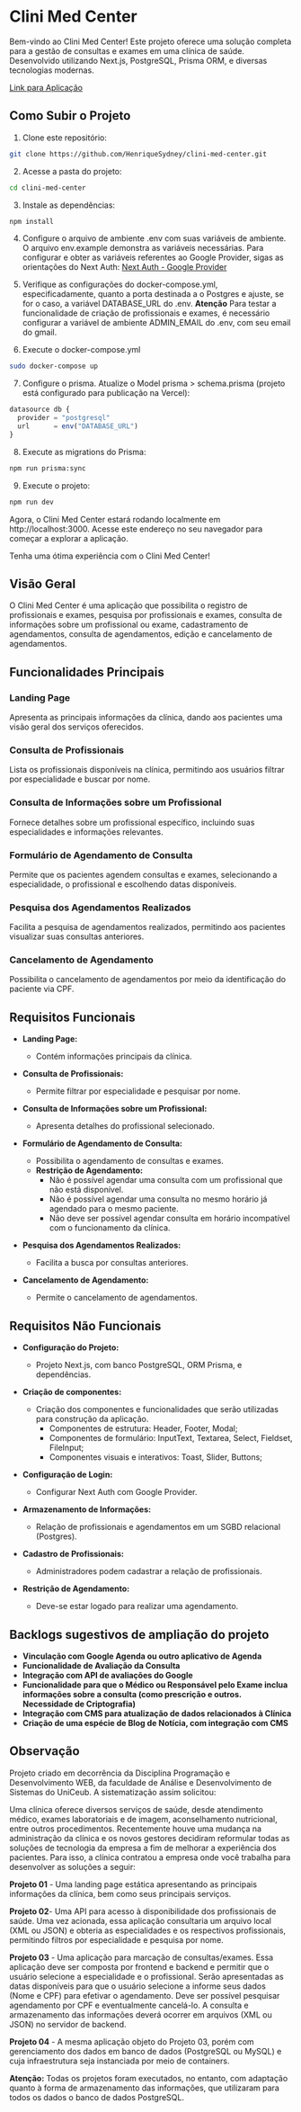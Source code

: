 # Clini Med Center

Bem-vindo ao Clini Med Center! Este projeto oferece uma solução completa para a gestão de consultas e exames em uma clínica de saúde. Desenvolvido utilizando Next.js, PostgreSQL, Prisma ORM, e diversas tecnologias modernas.

[Link para Aplicação](https://clini-med-center.vercel.app/)

## Como Subir o Projeto

1. Clone este repositório:

```bash
git clone https://github.com/HenriqueSydney/clini-med-center.git
```

2. Acesse a pasta do projeto:
```bash
cd clini-med-center
```

3. Instale as dependências:
```bash
npm install
```

4. Configure o arquivo de ambiente .env com suas variáveis de ambiente.
O arquivo env.example demonstra as variáveis necessárias. 
Para configurar e obter as variáveis referentes ao Google Provider, sigas as orientações do Next Auth: [Next Auth - Google Provider](https://next-auth.js.org/providers/google)

5. Verifique as configurações do docker-compose.yml, especificadamente, quanto a porta destinada a o Postgres e ajuste, se for o caso, a variável DATABASE_URL do .env.
**Atenção** Para testar a funcionalidade de criação de profissionais e exames, é necessário configurar a variável de ambiente ADMIN_EMAIL do .env, com seu email do gmail.

6. Execute o docker-compose.yml
```bash
sudo docker-compose up
```
7. Configure o prisma. Atualize o Model prisma > schema.prisma (projeto está configurado para publicação na Vercel):
```JavaScript
datasource db {
  provider = "postgresql"
  url      = env("DATABASE_URL")
}
```

8. Execute as migrations do Prisma:
```bash
npm run prisma:sync
```

9. Execute o projeto:
```bash
npm run dev
```

Agora, o Clini Med Center estará rodando localmente em http://localhost:3000. Acesse este endereço no seu navegador para começar a explorar a aplicação.


Tenha uma ótima experiência com o Clini Med Center!


## Visão Geral

O Clini Med Center é uma aplicação que possibilita o registro de profissionais e exames, pesquisa por profissionais e exames, consulta de informações sobre um profissional ou exame, cadastramento de agendamentos, consulta de agendamentos, edição e cancelamento de agendamentos. 

## Funcionalidades Principais

### Landing Page

Apresenta as principais informações da clínica, dando aos pacientes uma visão geral dos serviços oferecidos.

### Consulta de Profissionais

Lista os profissionais disponíveis na clínica, permitindo aos usuários filtrar por especialidade e buscar por nome.

### Consulta de Informações sobre um Profissional

Fornece detalhes sobre um profissional específico, incluindo suas especialidades e informações relevantes.


### Formulário de Agendamento de Consulta

Permite que os pacientes agendem consultas e exames, selecionando a especialidade, o profissional e escolhendo datas disponíveis.

### Pesquisa dos Agendamentos Realizados

Facilita a pesquisa de agendamentos realizados, permitindo aos pacientes visualizar suas consultas anteriores.

### Cancelamento de Agendamento

Possibilita o cancelamento de agendamentos por meio da identificação do paciente via CPF.

## Requisitos Funcionais

- **Landing Page:**
  - Contém informações principais da clínica.

- **Consulta de Profissionais:**
  - Permite filtrar por especialidade e pesquisar por nome.

- **Consulta de Informações sobre um Profissional:**
  - Apresenta detalhes do profissional selecionado.

- **Formulário de Agendamento de Consulta:**
  - Possibilita o agendamento de consultas e exames.
  - **Restrição de Agendamento:**
     - Não é possível agendar uma consulta com um profissional que não está disponível.
     - Não é possível agendar uma consulta no mesmo horário já agendado para o mesmo paciente.
     - Não deve ser possível agendar consulta em horário incompatível com o funcionamento da clínica.

- **Pesquisa dos Agendamentos Realizados:**
  - Facilita a busca por consultas anteriores.

- **Cancelamento de Agendamento:**
  - Permite o cancelamento de agendamentos.

## Requisitos Não Funcionais

- **Configuração do Projeto:**
  - Projeto Next.js, com banco PostgreSQL, ORM Prisma, e dependências.

- **Criação de componentes:**
  - Criação dos componentes e funcionalidades que serão utilizadas para construção da aplicação.
    - Componentes de estrutura: Header, Footer, Modal;
    - Componentes de formulário: InputText, Textarea, Select, Fieldset, FileInput;
    - Componentes visuais e interativos: Toast, Slider, Buttons;

- **Configuração de Login:**
  - Configurar Next Auth com Google Provider.

- **Armazenamento de Informações:** 
  - Relação de profissionais e agendamentos em um SGBD relacional (Postgres).

- **Cadastro de Profissionais:**
  - Administradores podem cadastrar a relação de profissionais.

- **Restrição de Agendamento:**
    - Deve-se estar logado para realizar uma agendamento.

## Backlogs sugestivos de ampliação do projeto
- **Vinculação com Google Agenda ou outro aplicativo de Agenda**
- **Funcionalidade de Avaliação da Consulta**
- **Integração com API de avaliações do Google**
- **Funcionalidade para que o Médico ou Responsável pelo Exame inclua informações sobre a consulta (como prescrição e outros. Necessidade de Criptografia)**
- **Integração com CMS para atualização de dados relacionados à Clínica**
- **Criação de uma espécie de Blog de Notícia, com integração com CMS**


## Observação

Projeto criado em decorrência da Disciplina Programação e Desenvolvimento WEB, da faculdade de Análise e Desenvolvimento de Sistemas do UniCeub. A sistematização assim solicitou:

Uma clínica oferece diversos serviços de saúde, desde atendimento médico, exames laboratoriais e de imagem, aconselhamento nutricional, entre outros procedimentos. Recentemente houve uma mudança na administração da clínica e os novos gestores decidiram reformular todas as soluções de tecnologia da empresa a fim de melhorar a experiência dos pacientes. Para isso, a clínica contratou a empresa onde você trabalha para desenvolver as soluções a seguir:


**Projeto 01** - Uma landing page estática apresentando as principais informações da clínica, bem como seus principais serviços.

**Projeto 02**- Uma API para acesso à disponibilidade dos profissionais de saúde. Uma vez acionada, essa aplicação consultaria um arquivo local (XML ou JSON) e obteria as especialidades e os respectivos profissionais, permitindo filtros por especialidade e pesquisa por nome.

**Projeto 03** - Uma aplicação para marcação de consultas/exames. Essa aplicação deve ser composta por frontend e backend e permitir que o usuário selecione a especialidade e o profissional. Serão apresentadas as datas disponíveis para que o usuário selecione a informe seus dados (Nome e CPF) para efetivar o agendamento. Deve ser possível pesquisar agendamento por CPF e eventualmente cancelá-lo. A consulta e armazenamento das informações deverá ocorrer em arquivos (XML ou JSON) no servidor de backend.

**Projeto 04** - A mesma aplicação objeto do Projeto 03, porém com gerenciamento dos dados em banco de dados (PostgreSQL ou MySQL) e cuja infraestrutura seja instanciada por meio de containers.

**Atenção:** Todas os projetos foram executados, no entanto, com adaptação quanto à forma de armazenamento das informações, que utilizaram para todos os dados o banco de dados PostgreSQL.

